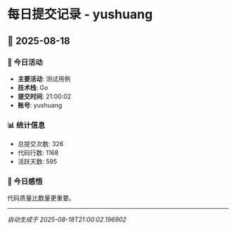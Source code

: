 # 每日提交记录 - yushuang

## 📅 2025-08-18

### 🎯 今日活动
- **主要活动**: 测试用例
- **技术栈**: Go
- **提交时间**: 21:00:02
- **账号**: yushuang

### 📊 统计信息
- 总提交次数: 326
- 代码行数: 1168
- 活跃天数: 595

### 💭 今日感悟
代码质量比数量更重要。

---
*自动生成于 2025-08-18T21:00:02.196902*
